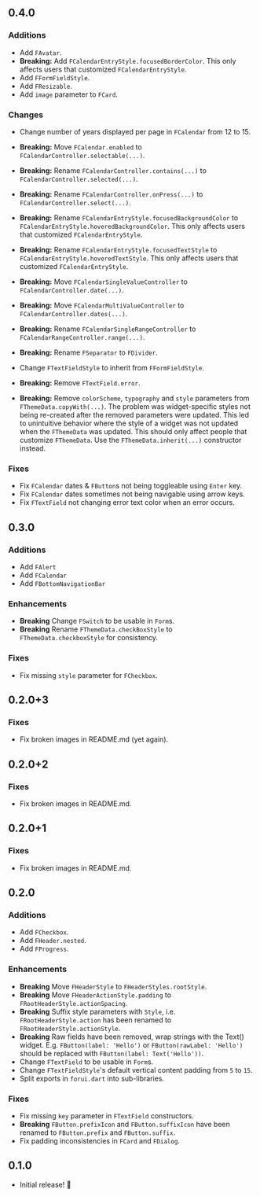 ## 0.4.0

### Additions
* Add `FAvatar`.
* **Breaking:** Add `FCalendarEntryStyle.focusedBorderColor`. This only affects users that customized `FCalendarEntryStyle`.
* Add `FFormFieldStyle`.
* Add `FResizable`.
* Add `image` parameter to `FCard`.

### Changes
* Change number of years displayed per page in `FCalendar` from 12 to 15.
* **Breaking:** Move `FCalendar.enabled` to `FCalendarController.selectable(...)`.

* **Breaking:** Rename `FCalendarController.contains(...)` to `FCalendarController.selected(...)`.
* **Breaking:** Rename `FCalendarController.onPress(...)` to `FCalendarController.select(...)`.

* **Breaking:** Rename `FCalendarEntryStyle.focusedBackgroundColor` to `FCalendarEntryStyle.hoveredBackgroundColor`.
  This only affects users that customized `FCalendarEntryStyle`.

* **Breaking:** Rename `FCalendarEntryStyle.focusedTextStyle` to `FCalendarEntryStyle.hoveredTextStyle`.
  This only affects users that customized `FCalendarEntryStyle`.

* **Breaking:** Move `FCalendarSingleValueController` to `FCalendarController.date(...)`.

* **Breaking:** Move `FCalendarMultiValueController` to `FCalendarController.dates(...)`.

* **Breaking:** Rename `FCalendarSingleRangeController` to `FCalendarRangeController.range(...)`.

* **Breaking:** Rename `FSeparator` to `FDivider`.

* Change `FTextFieldStyle` to inherit from `FFormFieldStyle`.

* **Breaking:** Remove `FTextField.error`.

* **Breaking:** Remove `colorScheme`, `typography` and `style` parameters from `FThemeData.copyWith(...)`.
  The problem was widget-specific styles not being re-created after the removed parameters were updated.
  This led to unintuitive behavior where the style of a widget was not updated when the `FThemeData` was updated.
  This should only affect people that customize `FThemeData`. Use the `FThemeData.inherit(...)` constructor instead.

### Fixes
* Fix `FCalendar` dates & `FButton`s not being toggleable using `Enter` key.
* Fix `FCalendar` dates sometimes not being navigable using arrow keys.
* Fix `FTextField` not changing error text color when an error occurs.


## 0.3.0

### Additions
* Add `FAlert`
* Add `FCalendar`
* Add `FBottomNavigationBar`

### Enhancements
* **Breaking** Change `FSwitch` to be usable in `Form`s.
* **Breaking** Rename `FThemeData.checkBoxStyle` to `FThemeData.checkboxStyle` for consistency.

### Fixes
* Fix missing `style` parameter for `FCheckbox`.


## 0.2.0+3

### Fixes
* Fix broken images in README.md (yet again).


## 0.2.0+2

### Fixes
* Fix broken images in README.md.


## 0.2.0+1

### Fixes
* Fix broken images in README.md.


## 0.2.0

### Additions
* Add `FCheckbox`.
* Add `FHeader.nested`.
* Add `FProgress`.

### Enhancements
* **Breaking** Move `FHeaderStyle` to `FHeaderStyles.rootStyle`.
* **Breaking** Move `FHeaderActionStyle.padding` to `FRootHeaderStyle.actionSpacing`.
* **Breaking** Suffix style parameters with `Style`, i.e. `FRootHeaderStyle.action` has been renamed to 
  `FRootHeaderStyle.actionStyle`.
* **Breaking** Raw fields have been removed, wrap strings with the Text() widget. E.g. `FButton(label: 'Hello')` or 
  `FButton(rawLabel: 'Hello')` should be replaced with `FButton(label: Text('Hello'))`.
* Change `FTextField` to be usable in `Form`s. 
* Change `FTextFieldStyle`'s default vertical content padding from `5` to `15`.
* Split exports in `forui.dart` into sub-libraries.

### Fixes
* Fix missing `key` parameter in `FTextField` constructors.
* **Breaking** `FButton.prefixIcon` and `FButton.suffixIcon` have been renamed to `FButton.prefix` and `FButton.suffix`.
* Fix padding inconsistencies in `FCard` and `FDialog`.


## 0.1.0

* Initial release! 🚀
